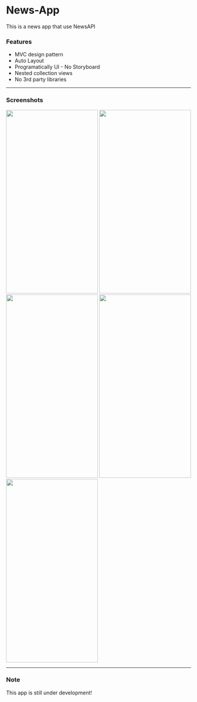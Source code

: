# News-App

This is a news app that use NewsAPI 

### Features

- MVC design pattern
- Auto Layout
- Programatically UI - No Storyboard
- Nested collection views
- No 3rd party libraries

<hr>

### Screenshots
<img src="https://user-images.githubusercontent.com/76944306/148680294-aa0b6755-46ee-4e4d-a422-74b210f2a701.png" data-canonical-src="" width="250" height="500" /> <img src="https://user-images.githubusercontent.com/76944306/148680378-d2e144b9-a3a3-4535-824d-bd87d5c840d6.png" data-canonical-src="" width="250" height="500" /> 
<img src="https://user-images.githubusercontent.com/76944306/148806869-eef629cc-eeeb-4878-8268-56723733fb7f.PNG" data-canonical-src="" width="250" height="500" />
<img src="https://user-images.githubusercontent.com/76944306/148680380-22b9ee2d-ec14-40a9-b256-511348fe310d.png" data-canonical-src="" width="250" height="500" /> 
<img src="https://user-images.githubusercontent.com/76944306/148680382-665881d1-a7ef-4fe1-8057-5b7455bacd63.png" data-canonical-src="" width="250" height="500" /> 
<hr>

### Note

This app is still under development!

